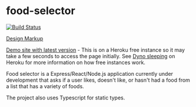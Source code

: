 # food-selector
[![Build Status](https://travis-ci.org/ajohnson25/food-selector.svg?branch=master)](https://travis-ci.org/ajohnson25/food-selector)

<p><a href="https://www.figma.com/proto/QcnpcpCPR9zDqoQrdHv6ol/Food-Selector?embed_host=share&node-id=14%3A16&scaling=min-zoom">Design Markup</a></p>
<p><a href="https://chromative-food-selector.herokuapp.com/">Demo site with latest version</a> - This is on a Heroku free instance so it may take a few seconds to access the page initially.  See <a href="https://devcenter.heroku.com/articles/free-dyno-hours#dyno-sleeping">Dyno sleeping</a> on Heroku for more information on how free instances work.</p>

Food selector is a Express/React/Node.js application currently under development that asks if a user likes, doesn't like, or hasn't had a food from a list that has a variety of foods.

The project also uses Typescript for static types.
